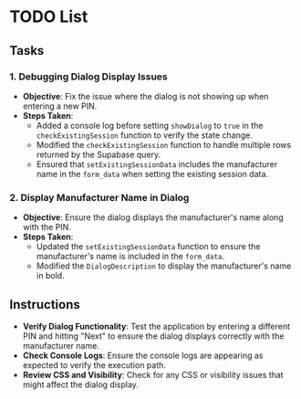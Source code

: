 # TODO List

## Tasks

### 1. Debugging Dialog Display Issues
- **Objective**: Fix the issue where the dialog is not showing up when entering a new PIN.
- **Steps Taken**:
  - Added a console log before setting `showDialog` to `true` in the `checkExistingSession` function to verify the state change.
  - Modified the `checkExistingSession` function to handle multiple rows returned by the Supabase query.
  - Ensured that `setExistingSessionData` includes the manufacturer name in the `form_data` when setting the existing session data.

### 2. Display Manufacturer Name in Dialog
- **Objective**: Ensure the dialog displays the manufacturer's name along with the PIN.
- **Steps Taken**:
  - Updated the `setExistingSessionData` function to ensure the manufacturer's name is included in the `form_data`.
  - Modified the `DialogDescription` to display the manufacturer's name in bold.

## Instructions

- **Verify Dialog Functionality**: Test the application by entering a different PIN and hitting "Next" to ensure the dialog displays correctly with the manufacturer name.
- **Check Console Logs**: Ensure the console logs are appearing as expected to verify the execution path.
- **Review CSS and Visibility**: Check for any CSS or visibility issues that might affect the dialog display.
